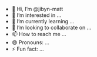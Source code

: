 - 👋 Hi, I’m @jibyn-matt
- 👀 I’m interested in ...
- 🌱 I’m currently learning ...
- 💞️ I’m looking to collaborate on ...
- 📫 How to reach me ...
- 😄 Pronouns: ...
- ⚡ Fun fact: ...

<!---
jibyn-matt/jibyn-matt is a ✨ special ✨ repository because its `README.md` (this file) appears on your GitHub profile.
You can click the Preview link to take a look at your changes.
--->
